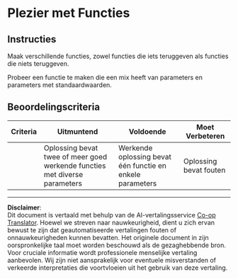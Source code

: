<!--
CO_OP_TRANSLATOR_METADATA:
{
  "original_hash": "8973f96157680a13e9446e4bb540ee57",
  "translation_date": "2025-08-27T20:15:47+00:00",
  "source_file": "2-js-basics/2-functions-methods/assignment.md",
  "language_code": "nl"
}
-->
# Plezier met Functies

## Instructies

Maak verschillende functies, zowel functies die iets teruggeven als functies die niets teruggeven.

Probeer een functie te maken die een mix heeft van parameters en parameters met standaardwaarden.

## Beoordelingscriteria

| Criteria | Uitmuntend                                                                            | Voldoende                                                        | Moet Verbeteren   |
| -------- | -------------------------------------------------------------------------------------- | ---------------------------------------------------------------- | ----------------- |
|          | Oplossing bevat twee of meer goed werkende functies met diverse parameters            | Werkende oplossing bevat één functie en enkele parameters        | Oplossing bevat fouten |

---

**Disclaimer**:  
Dit document is vertaald met behulp van de AI-vertalingsservice [Co-op Translator](https://github.com/Azure/co-op-translator). Hoewel we streven naar nauwkeurigheid, dient u zich ervan bewust te zijn dat geautomatiseerde vertalingen fouten of onnauwkeurigheden kunnen bevatten. Het originele document in zijn oorspronkelijke taal moet worden beschouwd als de gezaghebbende bron. Voor cruciale informatie wordt professionele menselijke vertaling aanbevolen. Wij zijn niet aansprakelijk voor eventuele misverstanden of verkeerde interpretaties die voortvloeien uit het gebruik van deze vertaling.